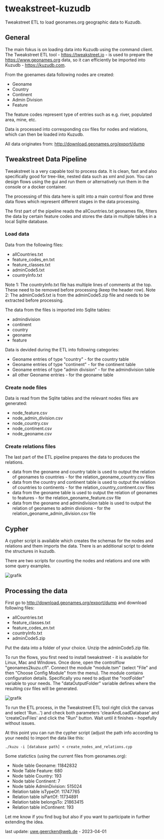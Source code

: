 # tweakstreet-kuzudb
Tweakstreet ETL to load geonames.org geographic data to Kuzudb.

## General
The main fokus is on loading data into Kuzudb using the command client. The Tweakstreet ETL tool - https://tweakstreet.io - is used to prepare the https://www.geonames.org data, so it can efficiently be imported into Kuzudb - https://kuzudb.com.

From the goenames data following nodes are created:
- Geoname
- Country
- Continent
- Admin Division
- Feature

The feature codes represent type of entries such as e.g. river, populated area, mine, etc.

Data is processed into corresponding csv files for nodes and relations, which can then be loaded into Kuzudb.

All data originates from: http://download.geonames.org/export/dump

## Tweakstreet Data Pipeline
Tweakstreet is a very capable tool to process data. It is clean, fast and also specifically good for tree-like, nested data such as xml and json. You can design flows using the gui and run them or alternatively run them in the console or a docker container.

The processing of this data here is split into a main control flow and three data flows which represent different stages in the data processing.

The first part of the pipeline reads the allCountries.txt geonames file, filters the data by certain feature codes and stores the data in multiple tables in a local Sqlite database.

### Load data
Data from the following files:
- allCountries.txt
- feature_codes_en.txt
- feature_classes.txt
- adminCode5.txt
- countryInfo.txt

Note 1: The countryInfo.txt file has multiple lines of comments at the top. These need to be removed before processing (keep the header row).
Note 2: The adminCode5.txt is from the adminCode5.zip file and needs to be extracted before processing.

The data from the files is imported into Sqlite tables:
- admindivision
- continent
- country
- geoname
- feature

Data is devided during the ETL into following categories:
- Geoname entries of type "country" - for the country table
- Geoname entries of type "continent" - for the continent table
- Geoname entries of type "admin division" - for the admindivision table
- all other Geoname entries - for the geoname table

### Create node files
Data is read from the Sqlite tables and the relevant nodes files are generated:
- node_feature.csv
- node_admin_division.csv
- node_country.csv
- node_continent.csv
- node_geoname.csv

### Create relations files
The last part of the ETL pipeline prepares the data to produces the relations.
- data from the geoname and country table is used to output the relation of geonames to countries - for the relation_geoname_country.csv files
- data from the country and continent table is used to output the relation of countries to continents - for the relation_country_continent.csv files
- data from the geoname table is used to output the relation of geonames to features - for the relation_geoname_feature.csv file
- data from the geoname and admindivision table is used to output the relation of geonames to admin divisions - for the relation_geoname_admin_division.csv file

## Cypher
A cypher script is available which creates the schemas for the nodes and relations and them imports the data. There is an additional script to delete the structures in kuzudb.

There are two scripts for counting the nodes and relations and one with some query examples.

![grafik](https://user-images.githubusercontent.com/6207140/222886182-171b3715-64fb-4a0c-b92e-76cae5a75d43.png)

## Processing the data
First go to http://download.geonames.org/export/dump and download following files:
- allCountries.txt
- feature_classes.txt
- feature_codes_en.txt
- countryInfo.txt
- adminCode5.zip

Put the data into a folder of your choice. Unzip the adminCode5.zip file.

To run the flows, you first need to install tweakstreet - it is available for Linux, Mac and WIndows. Once done, open the controlflow "geonames2kuzu.cfl". Connect the module "module.tsm" (select "File" and then "Choose Config Module" from the menu). The module contains configuration details. Specifically you need to adjust the "rootFolder" variable to your needs. The "dataOutputFolder" variable defines where the resulting csv files will be generated.

![grafik](https://user-images.githubusercontent.com/6207140/222886105-5033ec86-59f6-41ef-a1eb-d4010a10d161.png)

To run the ETL process, in the Tweakstreet ETL tool right click the canvas and select 'Run...') and check both parameters 'clearAndLoadDatabase' and 'createCsvFiles' and click the "Run" button. Wait until it finishes - hopefully without issues.

At this point you can run the cypher script (adjust the path info according to your needs) to import the data like this:

```
./kuzu -i [database path] < create_nodes_and_relations.cyp
```

Some statictics (using the current files from geonames.org):
- Node table Geoname: 11842832
- Node Table Feature: 680
- Node table Country: 193
- Node table Continent: 7
- Node table AdminDivision: 515024
- Relation table isTypeOf: 11747765
- Relation table isPartOf: 11734891
- Relation table belongsTo: 21863415
- Relation table inContinent: 193

Let me know if you find bug but also if you want to participate in further extending the idea.

last update: uwe.geercken@web.de - 2023-04-01
